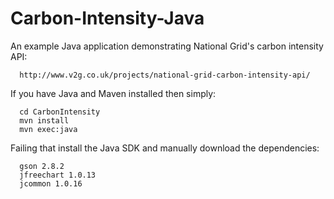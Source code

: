 # Carbon-Intensity-Java
An example Java application demonstrating National Grid's carbon intensity API:
```
  http://www.v2g.co.uk/projects/national-grid-carbon-intensity-api/
```

If you have Java and Maven installed then simply:
```
  cd CarbonIntensity
  mvn install
  mvn exec:java
```

Failing that install the Java SDK and manually download the dependencies:
```
  gson 2.8.2
  jfreechart 1.0.13
  jcommon 1.0.16
```

